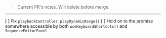 > Current PR's notes. Will delete before merge.

---

[ ] Fix `playbackController.playDynamicRange()`
[ ] Hold on to the promise somewhere accessible by both `useKeyboardShortcuts()` and `SequenceEditorPanel`

